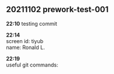 ## 20211102 prework-test-001

**22:10**
testing commit  

**22:14**  
screen id: tiyub  
name: Ronald L.  

**22:19**  
useful git commands:  
